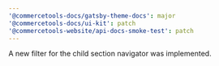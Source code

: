 ```yaml
---
'@commercetools-docs/gatsby-theme-docs': major
'@commercetools-docs/ui-kit': patch
'@commercetools-website/api-docs-smoke-test': patch
---
```


A new filter for the child section navigator was implemented.
